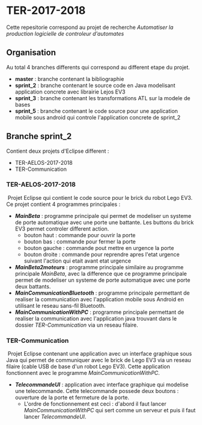 # TER-2017-2018

Cette repesitorie correspond au projet de recherche *Automatiser la production logicielle de controleur d'automates*

## Organisation

 Au total 4 branches differents qui correspond au different etape du projet.

- **master** : branche contenant la bibliographie
- **sprint_2** : branche contenant le source code en Java modelisant application concrete avec librairie Lejos EV3
- **sprint_3** : branche contenant les transformations ATL sur la modele de bases
- **sprint_5** : branche contenant le code source pour une application mobile sous android qui controle l'application concrete de sprint_2



## Branche sprint_2

Contient deux projets d'Eclipse different :

- TER-AELOS-2017-2018
- TER-Communication



### TER-AELOS-2017-2018

​	Projet Eclipse qui contient le code source pour le brick du robot Lego EV3. Ce projet contient 4 programmes principales :

- ***MainBeta*** : programme principale qui permet de modeliser un systeme de porte automatique avec une porte  une battante. Les buttons du brick EV3 permet controler different action.
  - bouton haut : commande pour ouvrir  la porte
  - bouton bas : commande pour fermer la porte
  - bouton gauche : commande pout mettre en urgence la porte
  - bouton droite : commande pour reprendre apres l'etat urgence suivant l'action qui etait avant etat urgence
- ***MainBeta2moteurs*** : programme principale similaire au programme principale *MainBeta*, avec la difference que ce programme principale permet de modeliser un systeme de porte automatique avec une porte deux battants.
- ***MainCommunicationBluetooth*** : programme principale permettant de realiser la communication avec l'application mobile sous Android en utilisant le reseau sans-fil Bluetooth.
- ***MainCommunicationWithPC*** : programme principale permettant de realiser la communication avec l'application java trouvant dans le dossier *TER-Communication* via un reseau filaire.



### TER-Communication

​	Projet Eclipse contenant une application avec un interface graphique sous Java qui permet de communiquer avec le brick de Lego EV3 via un reseau filaire (cable USB de base d'un robot Lego EV3). Cette application fonctionnent avec le programme *MainCommunicationWithPC*.

- ***TelecommandeUI*** : application avec interface graphique qui modelise une telecommande. Cette telecommande possede deux boutons : ouverture de la porte et fermeture de la porte.
  - L'ordre de fonctionnement est ceci : d'abord il faut lancer *MainCommunicationWithPC* qui sert comme un serveur et puis il faut lancer *TelecommandeUI*.



